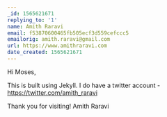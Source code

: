 ```yaml
---
_id: 1565621671
replying_to: '1'
name: Amith Raravi
email: f53870600465fb505ecf3d559cefccc5
emailorig: amith.raravi@gmail.com
url: https://www.amithraravi.com
date_created: 1565621671
---
```


Hi Moses,

This is built using Jekyll.
I do have a twitter account - https://twitter.com/amith_raravi

Thank you for visiting!
Amith Raravi